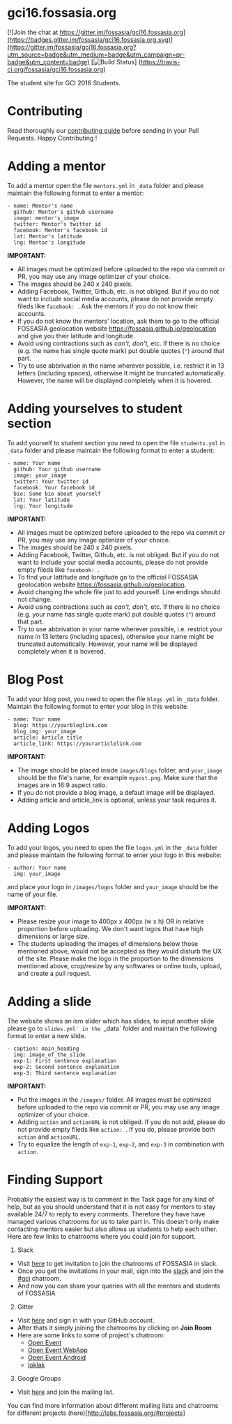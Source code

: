 # gci16.fossasia.org

[![Join the chat at https://gitter.im/fossasia/gci16.fossasia.org](https://badges.gitter.im/fossasia/gci16.fossasia.org.svg)](https://gitter.im/fossasia/gci16.fossasia.org?utm_source=badge&utm_medium=badge&utm_campaign=pr-badge&utm_content=badge)
[![Build Status](https://travis-ci.org/fossasia/gci16.fossasia.org.svg)]
(https://travis-ci.org/fossasia/gci16.fossasia.org)

The student site for GCI 2016 Students.

# Contributing
Read thoroughly our [contributing guide](https://github.com/fossasia/gci16.fossasia.org/blob/gh-pages/CONTRIBUTING.md) before sending in your Pull Requests. Happy Contributing !

# Adding a mentor

To add a mentor open the file `mentors.yml` in `_data` folder and please maintain the following format
to enter a mentor:

```
- name: Mentor's name
  github: Mentor's github username
  image: mentor's_image
  twitter: Mentor's twitter id
  facebook: Mentor's facebook id
  lat: Mentor's latitude
  lng: Mentor's longitude
```

**IMPORTANT:**
- All images must be optimized before uploaded to the repo via commit or PR,
you may use any image optimizer of your choice.
- The images should be 240 x 240 pixels.
- Adding Facebook, Twitter, Github, etc. is not obliged. But if you do not want to include social media accounts, please do not provide empty fileds like `facebook: `. Ask the mentors if you do not know their accounts.
- If you do not know the mentors' location, ask them to go to the official FOSSASIA geolocation website https://fossasia.github.io/geolocation and give you their latitude and longitude.
- Avoid using contractions such as _can't, don't,_ etc. If there is no choice (e.g. the name has single quote mark) put double quotes (`"`) around that part.
- Try to use abbrivation in the name wherever possible, i.e. restrict it in 13 letters (including spaces), otherwise it might be truncated automatically. However, the name will be displayed completely when it is hovered.

# Adding yourselves to student section

To add yourself to student section you need to open the file `students.yml` in `_data` folder and please
maintain the following format to enter a student:

```
- name: Your name
  github: Your github username
  image: your_image
  twitter: Your twitter id
  facebook: Your facebook id
  bio: Some bio about yourself
  lat: Your latitude
  lng: Your longitude
```

**IMPORTANT:**
- All images must be optimized before uploaded to the repo via commit or PR,
you may use any image optimizer of your choice.
- The images should be 240 x 240 pixels.
- Adding Facebook, Twitter, Github, etc. is not obliged. But if you do not want to include your social media accounts, please do not provide empty fileds like `facebook: `.
- To find your lattitude and longitude go to the official FOSSASIA geolocation website https://fossasia.github.io/geolocation.
- Avoid changing the whole file just to add yourself. Line endings should not change.
- Avoid using contractions such as _can't, don't,_ etc. If there is no choice (e.g. your name has single quote mark) put double quotes (`"`) around that part.
- Try to use abbrivation in your name wherever possible, i.e. restrict your name in 13 letters (including spaces), otherwise your name might be truncated automatically. However, your name will be displayed completely when it is hovered.

# Blog Post

To add your blog post, you need to open the file `blogs.yml` in `_data` folder. Maintain the
following format to enter your blog in this website.

```
- name: Your name
  blog: https://yourbloglink.com
  blog_img: your_image
  article: Article title
  article_link: https://yourarticlelink.com
```

**IMPORTANT:**
- The image should be placed inside `images/blogs` folder, and `your_image` should be the file's name, for example `mypost.png`. Make sure that the images are in 16:9 aspect ratio.
- If you do not provide a blog image, a default image will be displayed.
- Adding article and article_link is optional, unless your task requires it.

# Adding Logos

To add your logos, you need to open the file `logos.yml` in the `_data` folder and please
maintain the following format to enter your logo in this website:

```
- author: Your name
  img: your_image
```

and place your logo in `/images/logos` folder and `your_image` should be the name of your file.

**IMPORTANT:**
- Please resize your image to 400px x 400px (w x h) OR in relative proportion before uploading. We don't want logos that have high dimensions or large size.
- The students uploading the images of dimensions below those mentioned above, would not be accepted as they would disturb the UX of the site. Please make the logo in the proportion to the dimensions mentioned above, crop/resize by any softwares or online tools, upload, and create a pull request.

# Adding a slide

The website shows an ism slider which has slides, to input another slide please go to `slides.yml'
in the `_data` folder and maintain the following format to enter a new slide.

```
- caption: main_heading
  img: image_of_the_slide
  exp-1: First sentence explanation
  exp-2: Second sentence explanation
  exp-3: Third sentence explanation
```

**IMPORTANT:**
- Put the images in the `/images/` folder. All images must be optimized before uploaded to the repo via commit or PR, you may use any image optimizer of your choice.
- Adding `action` and `actionURL` is not obliged. If you do not add, please do not provide empty fileds like `action: `. If you do, please provide both `action` and `actionURL`.
- Try to equalize the length of `exp-1`, `exp-2`, and `exp-3` in combination with `action`.

# Finding Support

Probably the easiest way is to comment in the Task page for any kind of help,
but as you should understand that it is not easy for mentors to stay available
24/7 to reply to every comments. Therefore they have have managed various
chatrooms for us to take part in. This doesn't only make contacting mentors
easier but also allows us students to help each other. Here are few links to
chatrooms where you could join for support.

1. Slack
  * Visit [here](http://fossasia-slack.herokuapp.com/) to get invitation to join the chatrooms of FOSSASIA in slack.
  * Once you get the invitations in your mail, sign into the [slack](http://fossasia.slack.com)
  and join the [#gci](https://fossasia.slack.com/messages/gci/) chatroom.
  * And now you can share your queries with all the mentors and students of FOSSASIA
2. Gitter
  * Visit [here](https://gitter.im/) and sign in with your GitHub account.
  * After thats it simply joining the chatrooms by clicking on **Join Room**
  * Here are some links to some of project's chatroom:
      * [Open Event](https://gitter.im/fossasia/open-event)
      * [Open Event WebApp](https://gitter.im/fossasia/open-event-webapp)
      * [Open Event Android](https://gitter.im/fossasia/open-event-android)
      * [loklak](https://gitter.im/loklak/loklak)
3. Google Groups
  * Visit [here](https://groups.google.com/forum/#!forum/fossasia) and join the
    mailing list.

You can find more information about different mailing lists and chatrooms for
different projects (here)[http://labs.fossasia.org/#projects]
